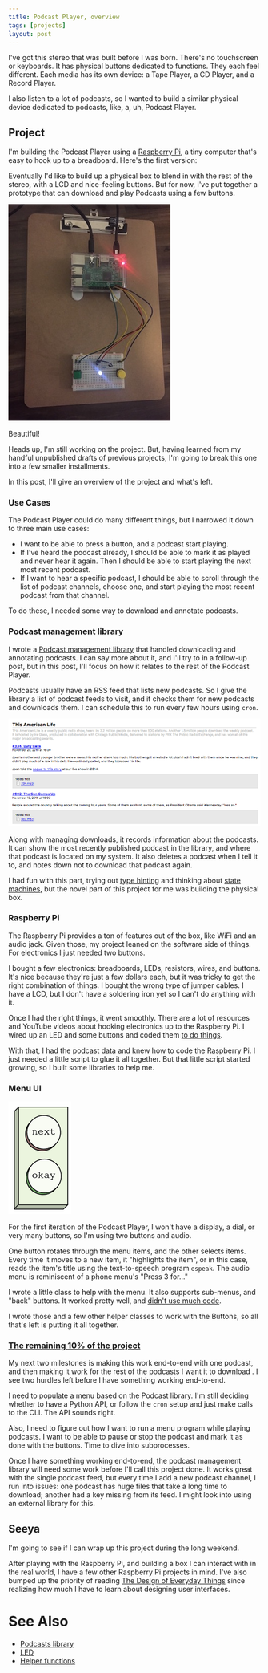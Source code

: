 ```yaml
---
title: Podcast Player, overview
tags: [projects]
layout: post
---
```


I've got this stereo that was built before I was born. There's no
touchscreen or keyboards. It has physical buttons dedicated to
functions. They each feel different. Each media has its own device: a
Tape Player, a CD Player, and a Record Player.

I also listen to a lot of podcasts, so I wanted to build a similar
physical device dedicated to podcasts, like, a, uh, Podcast Player.

## Project

I'm building the Podcast Player using a
[Raspberry Pi](https://www.raspberrypi.org), a tiny computer that's
easy to hook up to a breadboard. Here's the first version:

Eventually I'd like to build up a physical box to blend in with the
rest of the stereo, with a LCD and nice-feeling buttons. But for now,
I've put together a prototype that can download and play Podcasts
using a few buttons.

![Podcast Player v1](/assets/2016-11-22-podcast-player.jpg)

Beautiful!

Heads up, I'm still working on the project. But, having learned from
my handful unpublished drafts of previous projects, I'm going to break
this one into a few smaller installments.

In this post, I'll give an overview of the project and what's left.

### Use Cases

The Podcast Player could do many different things, but I narrowed it
down to three main use cases:

 - I want to be able to press a button, and a podcast start playing.
 - If I've heard the podcast already, I should be able to mark it as
played and never hear it again. Then I should be able to start playing
the next most recent podcast.
 - If I want to hear a specific podcast, I should be able to scroll
through the list of podcast channels, choose one, and start playing
the most recent podcast from that channel.

To do these, I needed some way to download and annotate podcasts.

### Podcast management library

I wrote a
[Podcast management library](https://github.com/jessstringham/podcasts)
that handled downloading and annotating podcasts. I can say more about
it, and I'll try to in a follow-up post, but in this post, I'll focus
on how it relates to the rest of the Podcast Player.

Podcasts usually have an RSS feed that lists new podcasts. So I give
the library a list of podcast feeds to visit, and it checks them for
new podcasts and downloads them. I can schedule this to run every few
hours using `cron`.

![RSS Feed](/assets/2016-11-22-rss-feed.png)

Along with managing downloads, it records information about the
podcasts. It can show the most recently published podcast in the
library, and where that podcast is located on my system. It also
deletes a podcast when I tell it to, and notes down not to download
that podcast again.

I had fun with this part, trying out
[type hinting](/2016/10/26/python35-types.html) and
thinking about
[state machines](https://en.wikipedia.org/wiki/Finite-state_machine),
but the novel part of this project for me was building the physical
box.

### Raspberry Pi

The Raspberry Pi provides a ton of features out of the box, like WiFi
and an audio jack. Given those, my project leaned on the
software side of things. For electronics I just needed two buttons.

I bought a few electronics: breadboards, LEDs, resistors, wires, and
buttons. It's nice because they're just a few dollars each, but it was
tricky to get the right combination of things. I bought the wrong type
of jumper cables. I have a LCD, but I don't have a soldering iron yet
so I can't do anything with it.

Once I had the right things, it went smoothly. There are a lot of
resources and YouTube videos about hooking electronics up to the
Raspberry Pi. I wired up an LED and some buttons and coded them
[to do things](/2016/11/07/raspberry-pi-talking-led.html).

With that, I had the podcast data and knew how to code the Raspberry
Pi. I just needed a little script to glue it all together. But that
little script started growing, so I built some libraries to help me.


### Menu UI

![gratuitous graphics, two buttons](/assets/2016-11-22-buttons.png)

For the first iteration of the Podcast Player, I won't have a display,
a dial, or very many buttons, so I'm using two buttons and audio.

One button rotates through the menu items, and the other selects
items. Every time it moves to a new item, it "highlights the item", or
in this case, reads the item's title using the text-to-speech program
`espeak`. The audio menu is reminiscent of a phone menu's "Press 3
for..."

I wrote a little class to help with the menu. It also supports
sub-menus, and "back" buttons. It worked pretty well, and
[didn't use much code](https://github.com/jessstringham/raspberrypi/blob/5e514425de4f13df405959a7cbfc5eec5e7c7e9e/io_helpers.py#L102).

I wrote those and a few other helper classes to work with the Buttons,
so all that's left is putting it all together.

### [The remaining 10% of the project](https://en.wikipedia.org/wiki/Ninety-ninety_rule)

My next two milestones is making this work end-to-end with one
podcast, and then making it work for the rest of the podcasts I want
it to download . I see two hurdles left before I have something
working end-to-end.

I need to populate a menu based on the Podcast library. I'm still
deciding whether to have a Python API, or follow the `cron` setup and
just make calls to the CLI. The API sounds right.

Also, I need to figure out how I want to run a menu program while
playing podcasts. I want to be able to pause or stop the podcast and
mark it as done with the buttons. Time to dive into subprocesses.


Once I have something working end-to-end, the podcast management
library will need some work before I'll call this project done. It
works great with the single podcast feed, but every time I add a new
podcast channel, I run into issues: one podcast has huge files that
take a long time to download; another had a key missing from its
feed. I might look into using an external library for this.

## Seeya

I'm going to see if I can wrap up this project during the long
weekend.

After playing with the Raspberry Pi, and building a box I can interact
with in the real world, I have a few other Raspberry Pi projects in
mind. I've also bumped up the priority of reading
[The Design of Everyday Things](https://en.wikipedia.org/wiki/The_Design_of_Everyday_Things)
since realizing how much I have to learn about designing user interfaces.

# See Also
 - [Podcasts library](https://github.com/jessstringham/podcasts)
 - [LED](/2016/11/07/raspberry-pi-talking-led.html)
 - [Helper functions](https://github.com/jessstringham/podcasts)

